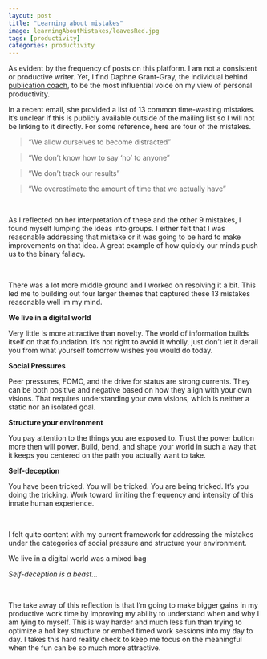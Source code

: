 ```yaml
---
layout: post
title: "Learning about mistakes"
image: learningAboutMistakes/leavesRed.jpg
tags: [productivity]
categories: productivity
---
```




As evident by the frequency of posts on this platform. I am not a consistent or productive writer. Yet, I find Daphne Grant-Gray, the individual behind [publication coach](https://www.publicationcoach.com/), to be the most influential voice on my view of personal productivity. 

In a recent email, she provided a list of 13 common time-wasting mistakes. It’s unclear if this is publicly available outside of the mailing list so I will not be linking to it directly. For some reference, here are four of the mistakes. 
<br> 

> “We allow ourselves to become distracted”

> “We don’t know how to say ‘no’ to anyone”

> “We don’t track our results”

> “We overestimate the amount of time that we actually have”

<br>

As I reflected on her interpretation of these and the other 9 mistakes, I found myself lumping the ideas into groups. I either felt that I was reasonable addressing that mistake or it was going to be hard to make improvements on that idea. A great example of how quickly our minds push us to the binary fallacy. 

<br> 

There was a lot more middle ground and I worked on resolving it a bit. This led me to building out four larger themes that captured these 13 mistakes reasonable well im my mind. 

**We live in a digital world** 

Very little is more attractive than novelty. The world of information builds itself on that foundation. It’s not right to avoid it wholly, just don’t let it derail you from what yourself tomorrow wishes you would do today. 

**Social Pressures** 

Peer pressures, FOMO, and the drive for status are strong currents. They can be both positive and negative based on how they align with your own visions. That requires understanding your own visions, which is neither a static nor an isolated goal. 

**Structure your environment**

You pay attention to the things you are exposed to. Trust the power button more then will power. Build, bend, and shape your world in such a way that it keeps you centered on the path you actually want to take. 

**Self-deception** 

You have been tricked. You will be tricked. You are being tricked. It’s you doing the tricking. Work toward limiting the frequency and intensity of this innate human experience. 

<br>

I felt quite content with my current framework for addressing the mistakes under the categories of social pressure and structure your environment. 

We live in  a digital world was a mixed bag

*Self-deception is a beast…* 

<br> 

The take away of this reflection is that I’m going to make bigger gains in my productive work time by improving my ability to understand when and why I am lying to myself. This is way harder and much less fun than trying to optimize a hot key structure or embed timed work sessions into my day to day. I takes this hard reality check to keep me focus on the meaningful when the fun can be so much more attractive. 



